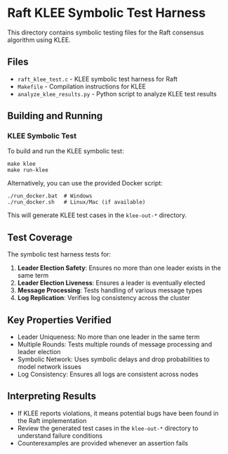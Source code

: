 # Raft KLEE Symbolic Test Harness

This directory contains symbolic testing files for the Raft consensus algorithm using KLEE.

## Files

- `raft_klee_test.c` - KLEE symbolic test harness for Raft
- `Makefile` - Compilation instructions for KLEE
- `analyze_klee_results.py` - Python script to analyze KLEE test results

## Building and Running

### KLEE Symbolic Test

To build and run the KLEE symbolic test:

```
make klee
make run-klee
```

Alternatively, you can use the provided Docker script:

```
./run_docker.bat  # Windows
./run_docker.sh   # Linux/Mac (if available)
```

This will generate KLEE test cases in the `klee-out-*` directory.

## Test Coverage

The symbolic test harness tests for:

1. **Leader Election Safety**: Ensures no more than one leader exists in the same term
2. **Leader Election Liveness**: Ensures a leader is eventually elected
3. **Message Processing**: Tests handling of various message types
4. **Log Replication**: Verifies log consistency across the cluster

## Key Properties Verified

- Leader Uniqueness: No more than one leader in the same term
- Multiple Rounds: Tests multiple rounds of message processing and leader election
- Symbolic Network: Uses symbolic delays and drop probabilities to model network issues
- Log Consistency: Ensures all logs are consistent across nodes

## Interpreting Results

- If KLEE reports violations, it means potential bugs have been found in the Raft implementation
- Review the generated test cases in the `klee-out-*` directory to understand failure conditions
- Counterexamples are provided whenever an assertion fails 